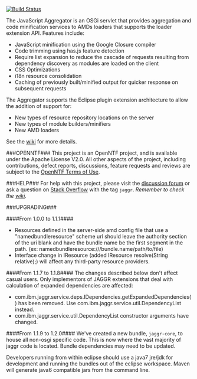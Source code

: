 <!--
   (C) Copyright 2012, IBM Corporation

   Licensed under the Apache License, Version 2.0 (the "License");
   you may not use this file except in compliance with the License.
   You may obtain a copy of the License at

       http://www.apache.org/licenses/LICENSE-2.0

   Unless required by applicable law or agreed to in writing, software
   distributed under the License is distributed on an "AS IS" BASIS,
   WITHOUT WARRANTIES OR CONDITIONS OF ANY KIND, either express or implied.
   See the License for the specific language governing permissions and
   limitations under the License.
-->

[![Build Status](https://buildhive.cloudbees.com/job/OpenNTF/job/JavascriptAggregator/badge/icon)](https://buildhive.cloudbees.com/job/OpenNTF/job/JavascriptAggregator/)

The JavaScript Aggregator is an OSGi servlet that provides aggregation and code
minification services to AMDs loaders that supports the loader extension API.
Features include:

* JavaScript minification using the Google Closure compiler
* Code trimming using has.js feature detection
* Require list expansion to reduce the cascade of requests resulting from
  dependency discovery as modules are loaded on the client
* CSS Optimizations
* i18n resource consolidation
* Caching of previously built/minified output for quicker response on
  subsequent requests

The Aggregator supports the Eclipse plugin extension architecture to allow the
addition of support for:
* New types of resource repository locations on the server
* New types of module builders/minifiers
* New AMD loaders

See the [wiki](https://github.com/OpenNTF/JavascriptAggregator/wiki) for more
details.

###OPENNTF###
This project is an OpenNTF project, and is available under the Apache License
V2.0. All other aspects of the project, including contributions, defect
reports, discussions, feature requests and reviews are subject to the
[OpenNTF Terms of Use](http://openntf.org/Internal/home.nsf/dx/Terms_of_Use).

###HELP###
For help with this project, please visit the 
[discussion forum](https://groups.google.com/forum/?fromgroups#!forum/jaggr) or
ask a question on [Stack Overflow](http://stackoverflow.com/) with the tag 
`jaggr`. *Remember to check the 
[wiki](https://github.com/OpenNTF/JavascriptAggregator/wiki).*

###UPGRADING###

####From 1.0.0 to 1.1.1####
* Resources defined in the server-side amd config file that use a 
  "namedbundleresource" scheme url should leave the authority section of the
  uri blank and have the bundle name be the first segment in the path. 
  (ex: namedbundleresource:///bundle.name/path/to/file)
* Interface change in IResource (added IResource resolve(String relative);) 
  will affect any third-party resource providers.

####From 1.1.7 to 1.1.8####
The changes described below don't affect casual users. Only implementors of
JAGGR extensions that deal with calculation of expanded dependencies are 
affected:

* com.ibm.jaggr.service.deps.IDependencies.getExpandedDependencies() has been
  removed. Use com.ibm.jaggr.service.util.DependencyList instead.
* com.ibm.jaggr.service.util.DependencyList constructor arguments have changed.

####From 1.1.9 to 1.2.0####
We've created a new bundle, `jaggr-core`, to house all non-osgi specific code.
This is now where the vast majority of jaggr code is located. Bundle 
dependencies may need to be updated.

Developers running from within eclipse should use a java7 jre/jdk for 
development and running the bundles out of the eclipse workspace. Maven will 
generate java6 compatible jars from the command line.  
